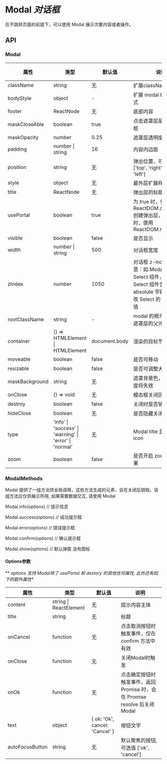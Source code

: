 # Modal *对话框*
在不跳转页面的前提下，可以使用 Modal 展示次要内容或者操作。

<example />

## API

### Modal

| 属性 | 类型 | 默认值 | 说明 | 可用版本 |
| --- | --- | --- | --- | --- |
| className | string | 无 | 扩展className | |
| bodyStyle | object | - | 扩展 modal body 的样式 | |
| footer | ReactNode | 无 | 底部内容 | |
| maskCloseAble | boolean | true | 点击遮罩层是否关闭对话框 | |
| maskOpacity | number | 0.25 | 遮罩层透明度 | |
| padding | number \| string | 16 | 内容内边距 | |
| position | string | 无 | 弹出位置，可选值为 \['top', 'right', 'bottom', 'left'] | |
| style | object | 无 | 最外层扩展样式 | |
| title | ReactNode | 无 | 弹出层的标题 | |
| usePortal | boolean | true | 为 true 时，使用 ReactDOM.createPortal 创建弹出层，为 false 时，使用 ReactDOM.render | |
| visible | boolean | false | 是否显示 | |
| width | number \| string | 500 | 对话框宽度 | |
| zIndex | number | 1050 | 对话框 z-index 值，注意：如 Modal 嵌套 Select 组件，并且 Select 组件含有 absolute 字段，需要修改 Select 的 z-index的值 | |
| rootClassName | string | - | modal 的根元素类名, 为遮罩层的父元素 | 1.4.2 |
| container | () => HTMLElement \| HTMLElement | document.body | 渲染的目标节点 | |
| moveable | boolean | false | 是否可移动 | |
| resizable | boolean | false | 是否可调整大小 | |
| maskBackground | string | 无 | 遮罩背景色，设置后透明度将失效 | |
| onClose | () => void | 无 | 模态框关闭回调 | |
| destroy | boolean | false | 关闭时是否销毁元素 | |
| hideClose | boolean | 无 | 是否隐藏关闭按钮 | |
| type | 'info' \| 'success' \| 'warning' \| 'error' \| 'normal' | 无 | Modal title 显示状态icon | 1.6.1 |
| zoom | boolean | false | 是否开启 zoom 动画效果 |

### ModalMethods

Modal 提供了一组方法供全局调用，这些方法生成的元素，会在关闭后销毁。该组方法应仅供展示所用, 如果需要数据交互, 请使用 Modal

Modal.info(options) // 提示信息

Modal.success(options) // 成功提示框

Modal.error(options) // 错误提示框

Modal.confirm(options) // 确认提示框

Modal.show(options) // 默认弹窗 没有图标

#### Options参数

** *options 支持 Modal除了 usePortal 和 destory 的其他任何属性, 此外还有如下的额外属性**

| 属性 | 类型 | 默认值 | 说明 |
| --- | --- | --- | --- |
| content | string \| ReactElement | 无 | 提示内容主体 |
| title | string | 无 | 标题 |
| onCancel | function | 无 | 点击取消按钮时触发事件，仅在 confirm 方法中有效 |
| onClose | function | 无 | 关闭Modal时触发 |
| onOk | function | 无 | 点击确定按钮时触发事件，返回 Promise 时，会在 Promise resolve 后关闭Modal |
| text | object | { ok: 'Ok', cancel: 'Cancel' } | 按钮文字 |
| autoFocusButton | string | 无 | 默认聚焦的按钮, 可选值 \['ok', 'cancel'] |
